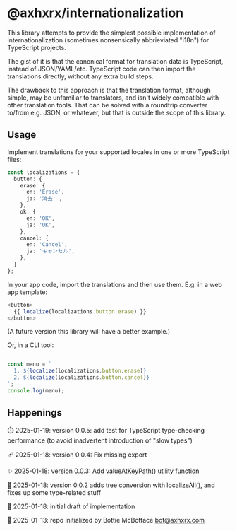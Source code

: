 # @axhxrx/internationalization

This library attempts to provide the simplest possible implementation of internationalization (sometimes nonsensically abbrieviated "i18n") for TypeScript projects.

The gist of it is that the canonical format for translation data is TypeScript, instead of JSON/YAML/etc. TypeScript code can then import the translations directly, without any extra build steps.

The drawback to this approach is that the translation format, although simple, may be unfamiliar to translators, and isn't widely compatible with other translation tools. That can be solved with a roundtrip converter to/from e.g. JSON, or whatever, but that is outside the scope of this library.

## Usage

Implement translations for your supported locales in one or more TypeScript files:

```ts
const localizations = {
  button: {
    erase: {
      en: 'Erase',
      ja: '消去' ,
    },
    ok: {
      en: 'OK',
      ja: 'OK',
    },
    cancel: {
      en: 'Cancel',
      ja: 'キャンセル',
    },
  }
};
```

In your app code, import the translations and then use them. E.g. in a web app template:

```ts
<button>
  {{ localize(localizations.button.erase) }}
</button>
```
(A future version this library will have a better example.)

Or, in a CLI tool:

```typescript

const menu = `
  1. ${localize(localizations.button.erase)}
  2. ${localize(localizations.button.cancel)}
`;
console.log(menu);
```

## Happenings

⏱️ 2025-01-19: version 0.0.5: add test for TypeScript type-checking performance (to avoid inadvertent introduction of "slow types")

🩹 2025-01-18: version 0.0.4: Fix missing export

✨ 2025-01-18: version 0.0.3: Add valueAtKeyPath() utility function

👹 2025-01-18: version 0.0.2 adds tree conversion with localizeAll(), and fixes up some type-related stuff

👹 2025-01-18: initial draft of implementation

🤖 2025-01-13: repo initialized by Bottie McBotface bot@axhxrx.com
